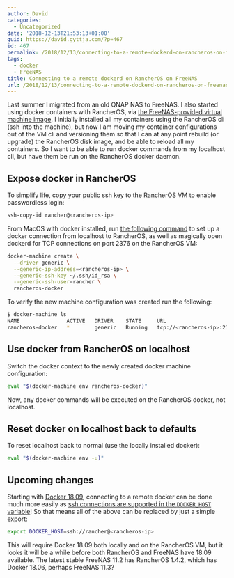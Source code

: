 ```yaml
---
author: David
categories:
  - Uncategorized
date: '2018-12-13T21:53:13+01:00'
guid: https://david.gyttja.com/?p=467
id: 467
permalink: /2018/12/13/connecting-to-a-remote-dockerd-on-rancheros-on-freenas/
tags:
  - docker
  - FreeNAS
title: Connecting to a remote dockerd on RancherOS on FreeNAS
url: /2018/12/13/connecting-to-a-remote-dockerd-on-rancheros-on-freenas/
---
```




Last summer I migrated from an old QNAP NAS to FreeNAS. I also started using docker containers with RancherOS, via [the FreeNAS-provided virtual machine image](https://www.ixsystems.com/documentation/freenas/11/vms.html#docker-rancher-vm). I initially installed all my containers using the RancherOS cli (ssh into the machine), but now I am moving my container configurations out of the VM cli and versioning them so that I can at any point rebuild (or upgrade) the RancherOS disk image, and be able to reload all my containers. So I want to be able to run docker commands from my localhost cli, but have them be run on the RancherOS docker daemon.

<!--more-->

## Expose docker in RancherOS

To simplify life, copy your public ssh key to the RancherOS VM to enable passwordless login:
```bash
ssh-copy-id rancher@<rancheros-ip>
```

From MacOS with docker installed, run [the following command](https://docs.docker.com/machine/drivers/generic/#example) to set up a docker connection from localhost to RancherOS, as well as magically open dockerd for TCP connections on port 2376 on the RancherOS VM:

```bash
docker-machine create \
  --driver generic \
  --generic-ip-address=<rancheros-ip> \
  --generic-ssh-key ~/.ssh/id_rsa \
  --generic-ssh-user=rancher \
  rancheros-docker
```

To verify the new machine configuration was created run the following:

```bash
$ docker-machine ls
NAME               ACTIVE   DRIVER    STATE     URL                         SWARM   DOCKER        ERRORS
rancheros-docker   *        generic   Running   tcp://<rancheros-ip>:2376           v17.09.1-ce
```

## Use docker from RancherOS on localhost

Switch the docker context to the newly created docker machine configuration:

```bash
eval "$(docker-machine env rancheros-docker)"
```

Now, any docker commands will be executed on the RancherOS docker, not localhost.

## Reset docker on localhost back to defaults

To reset localhost back to normal (use the locally installed docker):

```bash
eval "$(docker-machine env -u)"
```

## Upcoming changes

Starting with [Docker 18.09](https://docs.docker.com/engine/release-notes/#1809), connecting to a remote docker can be done much more easily as [ssh connections are supported in the `DOCKER_HOST` variable](https://github.com/docker/cli/pull/1014)! So that means all of the above can be replaced by just a simple export:

```bash
export DOCKER_HOST=ssh://rancher@<rancheros-ip>
```

This will require Docker 18.09 both locally and on the RancherOS VM, but it looks it will be a while before both RancherOS and FreeNAS have 18.09 available. The latest stable FreeNAS 11.2 has RancherOS 1.4.2, which has Docker 18.06, perhaps FreeNAS 11.3?

